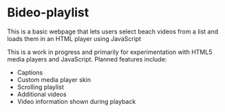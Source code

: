 # Bideo-playlist
This is a basic webpage that lets users select beach videos from a list and loads them in an HTML player using JavaScript

This is a work in progress and primarily for experimentation with HTML5 media players and JavaScript. Planned features include:
- Captions
- Custom media player skin 
- Scrolling playlist
- Additional videos
- Video information shown during playback
